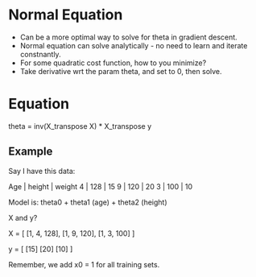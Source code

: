 # Normal Equation

- Can be a more optimal way to solve for theta in gradient descent.
- Normal equation can solve analytically - no need to learn and iterate constnantly.
- For some quadratic cost function, how to you minimize?
- Take derivative wrt the param theta, and set to 0, then solve.

# Equation

theta = inv(X_transpose X) * X_transpose y

## Example
Say I have this data:

Age | height | weight
4   | 128    |  15
9   | 120    |  20
3   | 100    |  10

Model is: theta0 + theta1 (age) + theta2 (height)

X and y?

X = [
 [1, 4, 128],
 [1, 9, 120],
 [1, 3, 100]
]

y = [
 [15]
 [20]
 [10]
]

Remember, we add x0 = 1 for all training sets.
